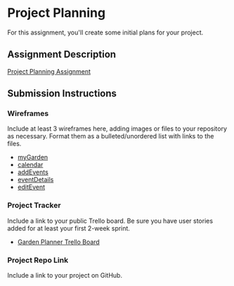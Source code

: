 # Project Planning
For this assignment, you'll create some initial plans for your project.

## Assignment Description
[Project Planning Assignment](https://education.launchcode.org/liftoff/modules/assignments/project-planning)

## Submission Instructions

### Wireframes

Include at least 3 wireframes here, adding images or files to your repository as necessary. Format them as a bulleted/unordered list with links to the files.
* [myGarden](https://github.com/QueenYee/liftoff-assignments/blob/master/P3-Project_Planning/Stanyale_WF_1_mygarden.pdf)
* [calendar](https://github.com/QueenYee/liftoff-assignments/blob/master/P3-Project_Planning/Stanyale_WF_2_calendar.pdf)
* [addEvents](https://github.com/QueenYee/liftoff-assignments/blob/master/P3-Project_Planning/Stanyale_WF_3_addevent.pdf)
* [eventDetails](https://github.com/QueenYee/liftoff-assignments/blob/master/P3-Project_Planning/Stanyale_WF_4_editevent.pdf)
* [editEvent](https://github.com/QueenYee/liftoff-assignments/blob/master/P3-Project_Planning/Stanyale_WF_5_eventdetails.pdf)

### Project Tracker

Include a link to your public Trello board. Be sure you have user stories added for at least your first 2-week sprint.
* [Garden Planner Trello Board](https://trello.com/b/LlGBR9Y1/projectscrumboard-gardeningapp)
### Project Repo Link

Include a link to your project on GitHub.

